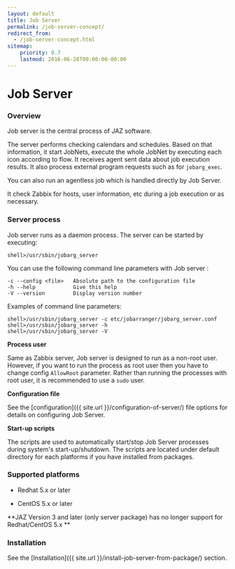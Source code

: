 ```yaml
---
layout: default
title: Job Server
permalink: /job-server-concept/
redirect_from:
  - /job-server-concept.html
sitemap:
    priority: 0.7
    lastmod: 2016-06-28T00:00:00-00:00
---
```


# <i class="fa fa-plug"></i> Job Server

### Overview

Job server is the central process of JAZ software.

The server performs checking calendars and schedules. 
Based on that information, it start JobNets, execute the whole JobNet by executing each icon according to flow.
It receives agent sent data about job execution results. It also process external program requests such as for <code>jobarg_exec</code>.

You can also run an agentless job which is handled directly by Job Server.

It check Zabbix for hosts, user information, etc during a job execution or as necessary.

### Server process

Job server runs as a daemon process. The server can be started by executing:

```
shell>/usr/sbin/jobarg_server
```

You can use the following command line parameters with Job server :

```
-c --config <file>   Absolute path to the configuration file
-h --help            Give this help
-V --version         Display version number
```

Examples of command line parameters:

```
shell>/usr/sbin/jobarg_server -c etc/jobarranger/jobarg_server.conf
shell>/usr/sbin/jobarg_server -h
shell>/usr/sbin/jobarg_server -V
```
**Process user**

Same as Zabbix server, Job server is designed to run as a non-root user. 
However, if you want to run the process as root user then you have to change config `AllowRoot` parameter.
Rather than running the processes with root user, it is recommended to use a `sudo` user.

**Configuration file**

See the [configuration]({{ site.url }}/configuration-of-server/) file options for details on configuring Job Server.

**Start-up scripts**

The scripts are used to automatically start/stop Job Server processes during system's start-up/shutdown.
The scripts are located under default directory for each platforms if you have installed from packages.

### Supported platforms
*   Redhat 5.x or later

*   CentOS 5.x or later

**JAZ Version 3 and later (only server package) has no longer support for Redhat/CentOS 5.x **

### Installation

See the [Installation]({{ site.url }}/install-job-server-from-package/) section.